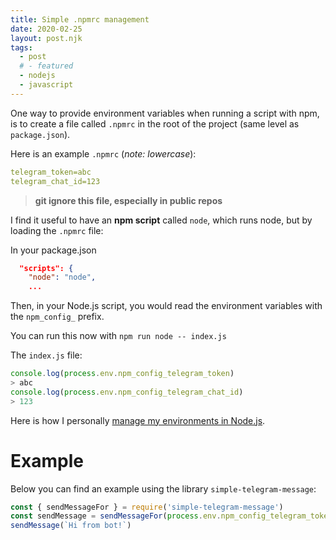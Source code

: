 ```yaml
---
title: Simple .npmrc management
date: 2020-02-25
layout: post.njk
tags:
  - post
  # - featured
  - nodejs
  - javascript
---
```


One way to provide environment variables when running a script with npm, is to create a file called `.npmrc` in the root of the project (same level as `package.json`).

Here is an example `.npmrc` (*note: lowercase*):

```yaml
telegram_token=abc
telegram_chat_id=123
```

> **git ignore this file, especially in public repos**

I find it useful to have an **npm script** called `node`, which runs node, but by loading the `.npmrc` file:

In your package.json
```json
  "scripts": {
    "node": "node",
    ...
```

Then, in your Node.js script, you would read the environment variables with the `npm_config_` prefix.

You can run this now with `npm run node -- index.js`

The `index.js` file:

```js
console.log(process.env.npm_config_telegram_token)
> abc
console.log(process.env.npm_config_telegram_chat_id)
> 123
```

Here is how I personally [manage my environments in Node.js](/posts/2020-02-08-Minimal-environments-with-dotenv-and-Node.js/).

# Example

Below you can find an example using the library `simple-telegram-message`:

```js
const { sendMessageFor } = require('simple-telegram-message')
const sendMessage = sendMessageFor(process.env.npm_config_telegram_token, process.env.npm_config_telegram_chat_id)
sendMessage(`Hi from bot!`)
```
